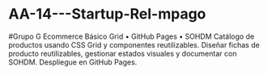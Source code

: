 # AA-14---Startup-Rel-mpago
#Grupo G Ecommerce Básico Grid • GitHub Pages • SOHDM Catálogo de productos usando CSS Grid y componentes reutilizables.  Diseñar fichas de producto reutilizables, gestionar estados visuales y documentar con SOHDM. Despliegue en GitHub Pages.
